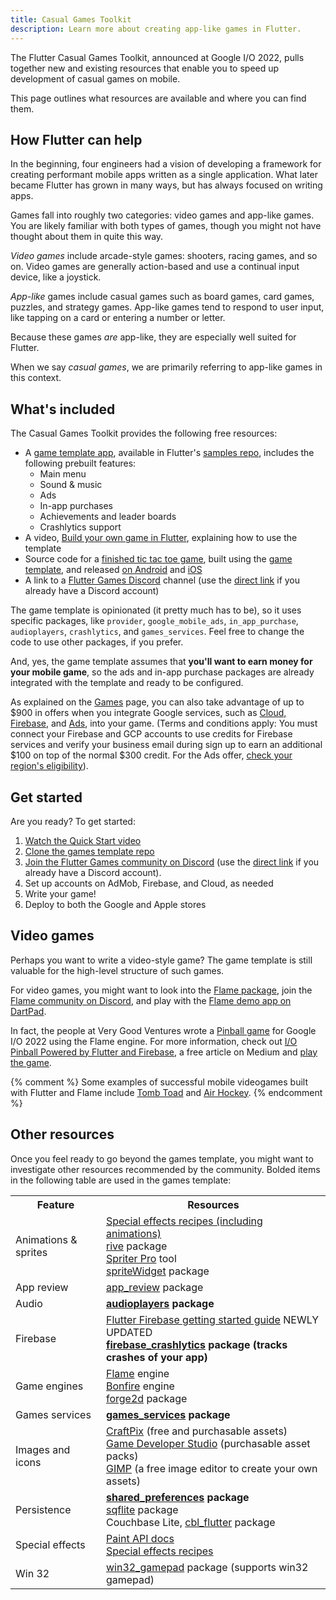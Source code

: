 ```yaml
---
title: Casual Games Toolkit
description: Learn more about creating app-like games in Flutter.
---
```


The Flutter Casual Games Toolkit, announced at Google I/O 2022,
pulls together new and existing resources that enable you to
speed up development of casual games on mobile.

This page outlines what resources are available and
where you can find them.

## How Flutter can help

In the beginning, four engineers had a vision of
developing a framework for creating performant mobile apps
written as a single application.
What later became Flutter has grown in many ways,
but has always focused on writing apps.

Games fall into roughly two categories: video games
and app-like games. You are likely familiar with both
types of games, though you might not have thought
about them in quite this way.

_Video games_ include arcade-style games: shooters,
racing games, and so on.
Video games are generally action-based and use a
continual input device, like a joystick.

_App-like_ games include casual games such as board games,
card games, puzzles, and strategy games.
App-like games tend to respond to user input,
like tapping on a card or entering a number or letter.

Because these games _are_ app-like, they are
especially well suited for Flutter.

When we say _casual games_, we are primarily
referring to app-like games in this context.

## What's included

The Casual Games Toolkit provides the following free resources:

* A [game template app][game-template], available in Flutter's
  [samples repo][], includes the following prebuilt features:
  * Main menu
  * Sound & music
  * Ads
  * In-app purchases
  * Achievements and leader boards
  * Crashlytics support
* A video, [Build your own game in Flutter][game-video],
  explaining how to use the template
* Source code for a [finished tic tac toe game][],
  built using the [game template][game-template],
  and released [on Android][] and [iOS][]
* A link to a [Flutter Games Discord][game-discord] channel
  (use the [direct link][direct-discord] if you already
  have a Discord account)

[finished tic tac toe game]: {{site.github}}/filiph/tictactoe
[game-discord]: https://discord.gg/WY5NwwjBQz
[iOS]: https://apps.apple.com/us/app/tic-tac-toe-puzzle-game/id1611729977 
[on Android]: https://play.google.com/store/apps/details?id=dev.flutter.tictactoe
[samples repo]: {{site.github}}/flutter/samples

The game template is opinionated (it pretty
much has to be), so it uses specific packages,
like `provider`, `google_mobile_ads`, `in_app_purchase`,
`audioplayers`, `crashlytics`, and `games_services`.
Feel free to change the code
to use other packages, if you prefer.

And, yes, the game template assumes that **you'll
want to earn money for your mobile game**,
so the ads and in-app purchase packages are already
integrated with the template and ready to be configured.

As explained on the [Games][] page,
you can also take advantage of up to $900
in offers when you integrate Google services,
such as [Cloud, Firebase][], and [Ads][],
into your game.
(Terms and conditions apply: You must connect your
Firebase and GCP accounts to use credits for
Firebase services and verify your business
email during sign up to earn an additional $100
on top of the normal $300 credit. For the Ads offer,
[check your region's eligibility][]).

[Ads]: https://ads.google.com/intl/en_us/home/flutter/#!/
[check your region's eligibility]: https://www.google.com/intl/en/ads/coupons/terms/flutter/
[Cloud, Firebase]: https://cloud.google.com/free
[Games]: {{site.main-url}}/games

## Get started

Are you ready? To get started:

1. [Watch the Quick Start video][game-video]
1. [Clone the games template repo][game-template]
1. [Join the Flutter Games community on Discord][game-discord]
   (use the [direct link][direct-discord] if you already
   have a Discord account).
1. Set up accounts on AdMob, Firebase, and Cloud, as needed
1. Write your game!
1. Deploy to both the Google and Apple stores

[direct-discord]: https://discord.com/login?redirect_to=%2Fchannels%2F420324994703163402%2F964110538986651658
[game-discord]: https://discord.com/invite/WY5NwwjBQz
[game-template]: {{site.github}}/flutter/samples/tree/main/game_template
[game-video]: {{site.youtube-site}}/watch?v=zGgeBNiRy-8&t=3s

## Video games

Perhaps you want to write a video-style game?
The game template is still valuable for
the high-level structure of such games.

For video games, you might want to look into the
[Flame package][flame-package],
join the [Flame community on Discord][flame-discord],
and play with the [Flame demo app on DartPad][flame-demo].

In fact, the people at Very Good Ventures wrote a
[Pinball game][pinball-game] for Google I/O 2022 using the Flame engine.
For more information, check out
[I/O Pinball Powered by Flutter and Firebase][],
a free article on Medium and [play the game][pinball-game].

{% comment %}
Some examples of successful mobile videogames
built with Flutter and Flame include 
[Tomb Toad][] and [Air Hockey][].
{% endcomment %}

[Air Hockey]: https://play.google.com/store/apps/details?id=com.ignacemaes.airhockey
[flame-demo]: https://dartpad.dev/?id=3e52ca7b51ba15f989ad880b8b3314a2
[flame-discord]: https://discord.gg/5unKpdQD78
[flame-package]: {{site.pub}}/packages/flame
[I/O Pinball Powered by Flutter and Firebase]: {{site.medium}}/flutter/di-o-pinball-powered-by-flutter-and-firebase-d22423f3f5d
[pinball-game]: https://pinball.flutter.dev/#/
[Tomb Toad]: https://play.google.com/store/apps/details?id=com.crescentmoongames.tombtoad

## Other resources

Once you feel ready to go beyond the games template,
you might want to investigate other resources
recommended by the community.
Bolded items in the following table are used in the games template:

<table class="table table-striped" markdown="1">
<tr markdown="1">
  <th>Feature
  </th>
  <th>Resources
  </th>
</tr>
<tr>
  <td>Animations & sprites
  </td>
  <td><a href="{{site.url}}/cookbook/effects">Special effects recipes (including animations)</a><br>
      <a href="{{site.pub-pkg}}/rive">rive</a> package<br>
      <a href="https://store.steampowered.com/app/332360/Spriter_Pro/">Spriter Pro</a> tool<br>
      <a href="{{site.pub-pkg}}/spritewidget">spriteWidget</a> package
  </td>
</tr>
<tr>
  <td>App review
  </td>
  <td><a href="{{site.pub-pkg}}/app_review">app_review</a> package
  </td>
</tr>
<tr>
  <td>Audio
  </td>
  <td><b><a href="{{site.pub-pkg}}/audioplayers">audioplayers</a> package</b>
  </td>
</tr>
<tr>
  <td>Firebase
  </td>
  <td><a href="https://firebase.google.com/docs/flutter/setup">Flutter Firebase getting started guide</a> NEWLY UPDATED<br>
      <b><a href="{{site.pub-pkg}}/firebase_crashlytics">firebase_crashlytics</a>
      package (tracks crashes of your app)</b>
  </td>
</tr>
<tr>
  <td>Game engines
  </td>
  <td><a href="https://docs.flame-engine.org">Flame</a> engine<br>
      <a href="https://bonfire-engine.github.io/#/">Bonfire</a> engine<br>
      <a href="{{site.pub-pkg}}/forge2d">forge2d</a> package
  </td>
</tr>
<tr>
  <td>Games services
  </td>
  <td><b><a href="{{site.pub-pkg}}/games_services">games_services</a> package</b>
  </td>
</tr>
<tr>
  <td>Images and icons
  </td>
  <td><a href="https://craftpix.net/">CraftPix</a> (free and purchasable assets)<br>
      <a href="https://www.gamedeveloperstudio.com/">Game Developer Studio</a> (purchasable asset packs)<br>
      <a href="https://www.gimp.org/">GIMP</a> (a free image editor to create your own assets)
  </td>
</tr>
<tr>
  <td>Persistence
  </td>
  <td><b><a href="{{site.pub-pkg}}/shared_preferences">shared_preferences</a> package</b><br>
      <a href="{{site.pub-pkg}}/sqflite">sqflite</a> package<br>
      Couchbase Lite, <a href="{{site.pub-pkg}}/cbl_flutter">cbl_flutter</a> package
  </td>
</tr>
<tr>
  <td>Special effects
  </td>
  <td><a href="{{site.api}}/flutter/dart-ui/Paint-class.html">Paint API docs</a><br>
      <a href="{{site.url}}/cookbook/effects">Special effects recipes</a>
  </td>
</tr>
<tr>
  <td>Win 32
  </td>
  <td><a href="{{site.pub-pkg}}/win32_gamepad">win32_gamepad</a>
      package (supports win32 gamepad)
  </td>
</tr>
</table>
